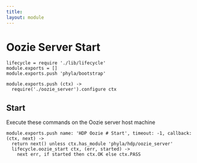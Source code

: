 ```yaml
---
title: 
layout: module
---
```


# Oozie Server Start

    lifecycle = require './lib/lifecycle'
    module.exports = []
    module.exports.push 'phyla/bootstrap'

    module.exports.push (ctx) ->
      require('./oozie_server').configure ctx

## Start

Execute these commands on the Oozie server host machine

    module.exports.push name: 'HDP Oozie # Start', timeout: -1, callback: (ctx, next) ->
      return next() unless ctx.has_module 'phyla/hdp/oozie_server'
      lifecycle.oozie_start ctx, (err, started) ->
        next err, if started then ctx.OK else ctx.PASS

